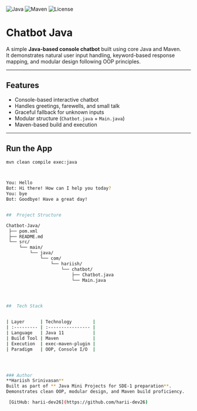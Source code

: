 ![Java](https://img.shields.io/badge/Java-11-orange?logo=openjdk)
![Maven](https://img.shields.io/badge/Maven-Build-red?logo=apachemaven)
![License](https://img.shields.io/badge/License-MIT-lightgrey)


# Chatbot Java

A simple **Java-based console chatbot** built using core Java and Maven.  
It demonstrates natural user input handling, keyword-based response mapping, and modular design following OOP principles.

---

## Features

- Console-based interactive chatbot  
- Handles greetings, farewells, and small talk  
- Graceful fallback for unknown inputs  
- Modular structure (`Chatbot.java` + `Main.java`)  
- Maven-based build and execution  

---

## Run the App

```bash
mvn clean compile exec:java



You: Hello
Bot: Hi there! How can I help you today?
You: bye
Bot: Goodbye! Have a great day!


##  Project Structure

Chatbot-Java/
 ├── pom.xml
 ├── README.md
 └── src/
     └── main/
         └── java/
             └── com/
                 └── hariish/
                     └── chatbot/
                         ├── Chatbot.java
                         └── Main.java




##  Tech Stack 


| Layer      | Technology        |
| :--------- | :---------------- |
| Language   | Java 11           |
| Build Tool | Maven             |
| Execution  | exec-maven-plugin |
| Paradigm   | OOP, Console I/O  |




### Author
**Hariish Srinivasan**  
Built as part of ** Java Mini Projects for SDE-1 preparation**.  
Demonstrates clean OOP, modular design, and Maven build proficiency.  

 [GitHub: harii-dev26](https://github.com/harii-dev26)

